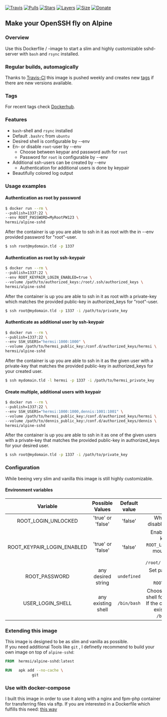 [![Travis](https://shields.beevelop.com/travis/Hermsi1337/docker-sshd.svg?style=flat-square)](https://travis-ci.com/Hermsi1337/docker-sshd)
[![Pulls](https://shields.beevelop.com/docker/pulls/hermsi/alpine-sshd.svg?style=flat-square)](https://hub.docker.com/r/hermsi/alpine-sshd/)
[![Stars](https://shields.beevelop.com/docker/stars/hermsi/alpine-sshd.svg?style=flat-square)](https://hub.docker.com/r/hermsi/alpine-sshd/)
[![Layers](https://shields.beevelop.com/docker/image/layers/hermsi/alpine-sshd/latest.svg?style=flat-square)](https://hub.docker.com/r/hermsi/alpine-sshd/)
[![Size](https://shields.beevelop.com/docker/image/image-size/hermsi/alpine-sshd/latest.svg?style=flat-square)](https://hub.docker.com/r/hermsi/alpine-sshd/)
[![Donate](https://img.shields.io/badge/Donate-PayPal-yellow.svg)](https://donate.dennis-hermsmeier.de)

## Make your OpenSSH fly on Alpine

### Overview

Use this Dockerfile / -image to start a slim and highly customizable sshd-server with `bash` and `rsync` installed.

### Regular builds, automagically

Thanks to [Travis-CI](https://travis-ci.com/) this image is pushed weekly and creates new [tags](https://hub.docker.com/r/hermsi/alpine-sshd/tags/) if there are new versions available.

### Tags

For recent tags check [Dockerhub](https://hub.docker.com/r/hermsi/alpine-sshd/tags/).

### Features

* `bash`-shell and `rsync` installed
* Default `.bashrc` from `ubuntu`
* Desired shell is configurable by --env
* En- or disable `root`-user by --env
  * Choose between keypar and password auth for `root`
  * Password for `root` is configurable by --env
* Additional ssh-users can be created by --env
  * Authentication for additional users is done by keypair
* Beautifully colored log output 

### Usage examples

#### Authentication as root by password

```bash
$ docker run --rm \
--publish=1337:22 \
--env ROOT_PASSWORD=MyRootPW123 \
hermsi/alpine-sshd
```

After the container is up you are able to ssh in it as root with the in --env provided password for "root"-user.

```bash
$ ssh root@mydomain.tld -p 1337
```

#### Authentication as root by ssh-keypair

```bash
$ docker run --rm \
--publish=1337:22 \
--env ROOT_KEYPAIR_LOGIN_ENABLED=true \
--volume /path/to/authorized_keys:/root/.ssh/authorized_keys \
hermsi/alpine-sshd
```

After the container is up you are able to ssh in it as root with a private-key which matches the provided public-key in authorized_keys for "root"-user.

```bash
$ ssh root@mydomain.tld -p 1337 -i /path/to/private_key
```

#### Authenticate as additional user by ssh-keypair

```bash
$ docker run --rm \
--publish=1337:22 \
--env SSH_USERS="hermsi:1000:1000" \
--volume /path/to/hermsi_public_key:/conf.d/authorized_keys/hermsi \
hermsi/alpine-sshd
```

After the container is up you are able to ssh in it as the given user with a private-key that matches the provided public-key in authorized_keys for your created user.

```bash
$ ssh mydomain.tld -l hermsi -p 1337 -i /path/to/hermsi_private_key
```

#### Create multiple, additional users with keypair

```bash
$ docker run --rm \
--publish=1337:22 \
--env SSH_USERS="hermsi:1000:1000,dennis:1001:1001" \
--volume /path/to/hermsi_public_key:/conf.d/authorized_keys/hermsi \
--volume /path/to/dennis_public_key:/conf.d/authorized_keys/dennis \
hermsi/alpine-sshd
```

After the container is up you are able to ssh in it as one of the given users with a private-key that matches the provided public-key in authorized_keys for your desired user.

```bash
$ ssh root@mydomain.tld -p 1337 -i /path/to/private_key
```

### Configuration

While beeing very slim and vanilla this image is still highly customizable.

#### Environment variables

| Variable | Possible Values | Default value | Explanation |
|:-----------------:|:-----------------:|:----------------------------------------------:|:------------------------------------------------------------------------------------------------------------------------------------:|
| ROOT_LOGIN_UNLOCKED | 'true' or 'false' | 'false' | Whether to enable or disable login as 'root' user |
| ROOT_KEYPAIR_LOGIN_ENABLED | 'true' or 'false' | 'false' | Enable login as 'root' by keypair (implies `ROOT_LOGIN_UNLOCKED`). Must mount public-key into container: `/root/.ssh/authorized_keys` |
| ROOT_PASSWORD | any desired string | `undefined` | Set password for login as `root` (implies `ROOT_LOGIN_UNLOCKED`) |
| USER_LOGIN_SHELL | any existing shell | `/bin/bash` | Choose the desired default shell for all additional users. If the configured shell is not existent, a fallback to `/bin/ash` is applied |

### Extending this image

This image is designed to be as slim and vanilla as possible.   
If you need additional Tools like `git` , I definetly recommend to build your own image on top of `alpine-sshd`:

```Dockerfile
FROM  hermsi/alpine-sshd:latest

RUN   apk add --no-cache \
            git
```

### Use with docker-compose

I built this image in order to use it along with a nginx and fpm-php container for transferring files via sftp.
If you are interested in a Dockerfile which fulfills this need: [this way](https://github.com/Hermsi1337/docker-compose/blob/master/full_php_dev_stack/docker-compose.yml)
